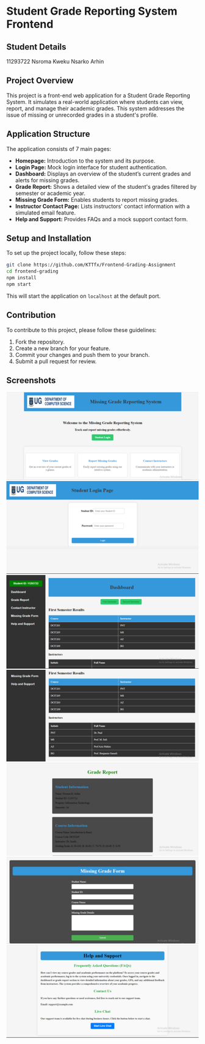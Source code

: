 # Student Grade Reporting System Frontend

## Student Details
11293722
Nsroma Kweku Nsarko Arhin 

## Project Overview

This project is a front-end web application for a Student Grade Reporting System. It simulates a real-world application where students can view, report, and manage their academic grades. This system addresses the issue of missing or unrecorded grades in a student's profile.

## Application Structure

The application consists of 7 main pages:

- **Homepage:** Introduction to the system and its purpose.
- **Login Page:** Mock login interface for student authentication.
- **Dashboard:** Displays an overview of the student’s current grades and alerts for missing grades.
- **Grade Report:** Shows a detailed view of the student's grades filtered by semester or academic year.
- **Missing Grade Form:** Enables students to report missing grades.
- **Instructor Contact Page:** Lists instructors' contact information with a simulated email feature.
- **Help and Support:** Provides FAQs and a mock support contact form.


## Setup and Installation

To set up the project locally, follow these steps:

```bash
git clone https://github.com/KTTfx/Frontend-Grading-Assignment
cd frontend-grading
npm install
npm start
```

This will start the application on `localhost` at the default port.

## Contribution

To contribute to this project, please follow these guidelines:

1. Fork the repository.
2. Create a new branch for your feature.
3. Commit your changes and push them to your branch.
4. Submit a pull request for review.

## Screenshots

![Frontpage](./frontpage.jpg)
![Login](./loginpage.jpg)
![Dashboard](./dashboard.jpg)
![Dashboard](./dashboard2.jpg)
![GradeReport](./gradereport.jpg)
![MissingGrade](./missinggrade.jpg)
![Help](./help.jpg)




